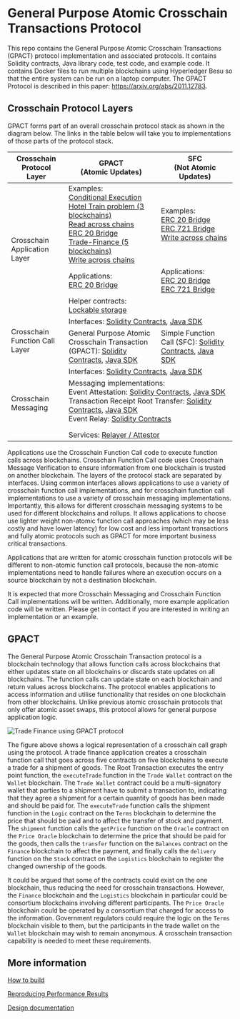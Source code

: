 # General Purpose Atomic Crosschain Transactions Protocol

This repo contains the General Purpose Atomic Crosschain Transactions (GPACT) 
protocol implementation and associated protocols. It contains Solidity contracts, Java library
code, test code, and example code. It contains Docker files to run multiple blockchains using 
Hyperledger Besu so that the entire system can be run on a laptop computer. 
The GPACT Protocol is described in this paper: https://arxiv.org/abs/2011.12783.

## Crosschain Protocol Layers
GPACT forms part of an overall crosschain protocol stack as shown in the diagram below.
The links in the table below will take you to implementations of those parts 
of the protocol stack.

<table>
<thead>
<tr>
  <th>Crosschain Protocol Layer</th>
  <th>GPACT<br>(Atomic Updates)</th>
  <th>SFC<br>(Not Atomic Updates)</th>
</tr>
</thead>
<tbody>
<tr>
  <td rowspan=3>Crosschain Application Layer</td>
  <td>Examples: <br>
    <a href="./examples/gpact/conditional/">Conditional Execution</a><br>
    <a href="./examples/gpact/hotel-train/">Hotel Train problem (3 blockchains)</a><br>
    <a href="./examples/gpact/read/">Read across chains</a><br>
    <a href="./examples/gpact/erc20bridge/">ERC 20 Bridge</a><br>
    <a href="./examples/gpact/trade/">Trade-Finance (5 blockchains)</a><br>
    <a href="./examples/gpact/write/">Write across chains</a><br>
  </td>
  <td>Examples:<br>
    <a href="./examples/sfc/erc20bridge/">ERC 20 Bridge</a><br>
    <a href="./examples/sfc/erc721bridge">ERC 721 Bridge</a><br>
    <a href="./examples/sfc/write/">Write across chains</a><br>
  </td>
</tr>
<tr>
  <td>Applications:<br>
    <a href="./applications/gpact/erc20bridge/">ERC 20 Bridge</a><br>
  </td>
  <td>Applications:<br>
    <a href="./applications/sfc/erc20bridge">ERC 20 Bridge</a><br>
    <a href="./applications/sfc/erc721bridge">ERC 721 Bridge</a><br>
  </td>
</tr>
<tr>
  <td>Helper contracts:<br>
    <a href="./contracts/src/application/lockablestorage">Lockable storage</a><br>
  </td>
  <td>
  </td>
</tr>


<tr>
  <td rowspan="2">Crosschain Function Call Layer</td>
  <td colspan=2>
    Interfaces: 
    <a href="./contracts/src/functioncall/interface">Solidity Contracts</a>, 
    <a href="./sdk/java/src/main/java/net/consensys/gpact/functioncall">Java SDK</a>
  </td>
</tr>
<tr>
  <td>
    General Purpose Atomic Crosschain Transaction (GPACT): 
    <a href="./contracts/src/functioncall/gpact">Solidity Contracts</a>,
    <a href="./sdk/java/src/main/java/net/consensys/gpact/functioncall/gpact">Java SDK</a>
  </td>
  <td>
    Simple Function Call (SFC): 
    <a href="./contracts/src/functioncall/sfc">Solidity Contracts</a>, 
    <a href="./sdk/java/src/main/java/net/consensys/gpact/functioncall/sfc">Java SDK</a><br>
  </td>
</tr>
<tr>
  <td rowspan="2">Crosschain Messaging</td>
  <td colspan=2>
    Interfaces: 
    <a href="./contracts/src/messaging/interface">Solidity Contracts</a>, 
    <a href="./sdk/java/src/main/java/net/consensys/gpact/messaging">Java SDK</a><br>
  </td>
</tr>
<tr>
  <td colspan=2>
    Messaging implementations:<br>
    Event Attestation:
    <a href="./contracts/src/messaging/eventattest">Solidity Contracts</a>, 
    <a href="./sdk/java/src/main/java/net/consensys/gpact/messaging/eventattest">Java SDK</a><br>
    Transaction Receipt Root Transfer:
    <a href="./contracts/src/messaging/txrootrelay">Solidity Contracts</a>, 
    <a href="./sdk/java/src/main/java/net/consensys/gpact/messaging/txrootrelay">Java SDK</a><br>
    Event Relay:
    <a href="./contracts/src/messaging/eventrelay">Solidity Contracts</a><br>
    <p></p>Services: <a href="./services/relayer">Relayer / Attestor</a><br>
    

  </td>
</tr>
</tbody>
</table>


Applications use the Crosschain Function Call code to execute function calls across blockchains.
Crosschain Function Call code uses Crosschain Message Verification to ensure information from
one blockchain is trusted on another blockchain. The layers of the protocol stack are separated
by interfaces. Using common interfaces allows applications to use a variety of crosschain 
function call implementations, and for crosschain function call implementations to use a variety
of crosschain messaging implementations. Importantly, this allows for different
crosschain messaging systems to be used for different blockchains and rollups. It
allows applications to choose use lighter weight non-atomic function call approaches 
(which may be less costly and have lower latency) for low cost and less important transactions
and fully atomic protocols such as GPACT for more important business critical transactions.

Applications that are written for atomic crosschain function protocols will 
be different to non-atomic function call protocols, because the non-atomic
implementations need to handle failures where an execution occurs on a source
blockchain by not a destination blockchain. 

It is expected that more Crosschain Messaging and Crosschain Function Call
implementations will be written. Additionally, more example 
application code will be written. Please get in contact if you are interested
in writing an implementation or an example.

## GPACT

The General Purpose Atomic Crosschain Transaction protocol is a blockchain technology
that allows function calls across blockchains that either updates state on all 
blockchains or discards state updates on all blockchains. The function calls can 
update state on each blockchain and return values across blockchains. The protocol 
enables applications to access information and utilise functionality that resides 
on one blockchain from other blockchains. Unlike previous atomic crosschain protocols 
that only offer atomic asset swaps, this protocol allows for general purpose application logic.


![Trade Finance using GPACT protocol](doc/images/trade.png "Trade Finance using GPACT protocol")

The figure above shows a logical representation of a crosschain call graph using the protocol. 
A trade finance application creates a crosschain function 
call that goes across five contracts on five blockchains to execute a trade for a shipment of goods. 
The Root Transaction executes the entry point function, the `executeTrade` function in the 
`Trade Wallet` contract on the `Wallet` blockchain. The `Trade Wallet` contract could be a 
multi-signatory wallet that parties to a shipment have to submit a transaction to, indicating that they agree 
a shipment for a certain quantity of goods has been made and should be paid for. The 
`executeTrade` function calls the shipment function in the `Logic` contract on the `Terms` blockchain 
to determine the price that should be paid and to affect the transfer of stock and payment. The 
`shipment` function calls the `getPrice` function on the `Oracle` contract on the `Price Oracle` 
blockchain to determine the price that should be paid for the goods, then calls the `transfer` 
function on the `Balances` contract on the `Finance` blockchain to affect the payment, and finally 
calls the `delivery` function on the `Stock` contract on the `Logistics` blockchain to register the 
changed ownership of the goods.

It could be argued that some of the contracts could exist on the one blockchain, thus reducing 
the need for crosschain transactions. However, the `Finance` blockchain and the `Logistics` 
blockchain in particular could be consortium blockchains involving different participants. 
The `Price Oracle` blockchain could be operated by a consortium that charged for access to the 
information. Government regulators could require the logic on the `Terms` blockchain visible to
them, but the participants in the trade wallet on the `Wallet` blockchain may wish to remain 
anonymous. A crosschain transaction capability is needed to meet these requirements.


## More information
[How to build](./doc/build.md)

[Reproducing Performance Results](./doc/perf.md)

[Design documentation](./doc/)






